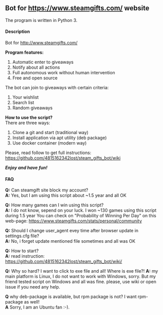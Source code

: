 ## Bot for https://www.steamgifts.com/ website
The program is written in Python 3.

#### Description
Bot for http://www.steamgifts.com/

**Program features:**
  1. Automatic enter to giveaways
  2. Notify about all actions
  3. Full autonomous work without human intervention
  4. Free and open source

The bot can join to giveaways with certain criteria:
  1. Your wishlist
  2. Search list
  3. Random giveaways

**How to use the script?**<br>
There are three ways:
  1. Clone a git and start (traditional way)
  2. Install application via apt utility (deb package)
  3. Use docker container (modern way)

Please, read follow to get full instructions:
https://github.com/4815162342lost/steam_gifts_bot/wiki
  
***Enjoy and have fun!***

#### FAQ

**Q:** Can steamgift site block my account?  
**A:** Yes, but I am using this script about ~1.5 year and all OK  

**Q:** How many games can I win using this script?  
**A:** I do not know, sepend on your luck. I won ~130 games using this script during 1.5 year You can check on "Probability of Winning Per Day" on this web-page: https://www.steamgifts.com/stats/personal/community


**Q:** Should I change user_agent evey time after browser update in settings.cfg file?  
**A:** No, i forget update mentioned file sometimes and all was OK  

**Q:** How to start?  
**A:** read instruction: https://github.com/4815162342lost/steam_gifts_bot/wiki/

**Q:** Why so hard? I want to click to exe file and all! Where is exe file?!
**A:** my main platform is Linux, I do not want to work with Windows, sorry. But my friend tested script on Windows and all was fine. please, use wiki or open issue if you need any help.

**Q** why deb-package is available, but rpm package is not? I want rpm-package as well!<br/>
**A** Sorry, I am an Ubuntu fan :-).
